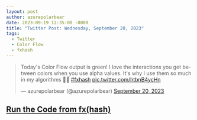 ```yaml
---
layout: post
author: azurepolarbear
date: 2023-09-19 12:35:00 -0000
title: "Twitter Post: Wednesday, September 20, 2023"
tags: 
  - Twitter
  - Color Flow
  - fxhash
---
```


<blockquote class="twitter-tweet"><p lang="en" dir="ltr">Today&#39;s Color Flow output is green!  I love the interactions you get between colors when you use alpha values.  It&#39;s why I use them so much in my algorithms 💚🍏 <a href="https://twitter.com/hashtag/fxhash?src=hash&amp;ref_src=twsrc%5Etfw">#fxhash</a> <a href="https://t.co/htbnB4ycHn">pic.twitter.com/htbnB4ycHn</a></p>&mdash; azurepolarbear (@azurepolarbear) <a href="https://twitter.com/azurepolarbear/status/1704549803730817081?ref_src=twsrc%5Etfw">September 20, 2023</a></blockquote> <script async src="https://platform.twitter.com/widgets.js" charset="utf-8"></script>

<p></p>

## <a href="https://gateway.fxhash2.xyz/ipfs/QmPedWAC1hY8RHXhwzzdkKrj9vBh4fxVW3aVLX6t1V9oDg/?fxhash=oowMHWTsYAh4VCNCTVh2YV3KnRAdyLs7b49qGaB44uZYyv5vqbX&fxiteration=6" target="_blank" rel="noopener noreferrer">Run the Code from fx(hash)</a>
